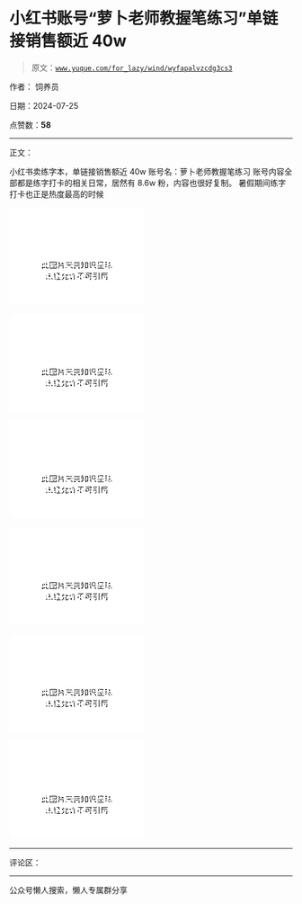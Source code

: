 # 小红书账号“萝卜老师教握笔练习”单链接销售额近 40w

> 原文：[`www.yuque.com/for_lazy/wind/wyfapalvzcdg3cs3`](https://www.yuque.com/for_lazy/wind/wyfapalvzcdg3cs3)

作者： 饲养员

日期：2024-07-25

点赞数：**58**

* * *

正文：

小红书卖练字本，单链接销售额近 40w 账号名：萝卜老师教握笔练习 账号内容全部都是练字打卡的相关日常，居然有 8.6w 粉，内容也很好复制。
暑假期间练字打卡也正是热度最高的时候

![](img/c58621e6c943154720cad6a214cf1934.png "None")

![](img/717c82362f93f9a87568d79388af5d9a.png "None")

![](img/ac4561db2dc97b9c9df0fec9eb9368ad.png "None")

![](img/0c545e33df291e39a10d9cc099ed8347.png "None")

![](img/e501be48c8634478eb9fae3961af5a77.png "None")

![](img/22d45afb60cbb96fe10dee7f3a21458b.png "None")

* * *

评论区：

* * *

公众号懒人搜索，懒人专属群分享